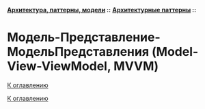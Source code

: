 **[Архитектура, паттерны, модели](../../README.md#patterns) ::** 
**[Архитектурные паттерны](../../README.md#patterns-architectural) ::**
# Модель-Представление-МодельПредставления (Model-View-ViewModel, MVVM)

<!--

-->

[К оглавлению](../../README.md#patterns-architectural)



[К оглавлению](../../README.md#patterns-architectural)
